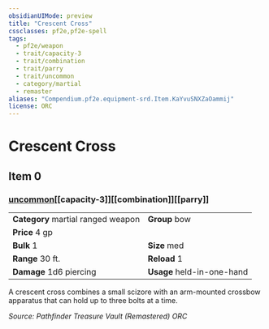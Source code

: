 ```yaml
---
obsidianUIMode: preview
title: "Crescent Cross"
cssclasses: pf2e,pf2e-spell
tags:
  - pf2e/weapon
  - trait/capacity-3
  - trait/combination
  - trait/parry
  - trait/uncommon
  - category/martial
  - remaster
aliases: "Compendium.pf2e.equipment-srd.Item.KaYvuSNXZaOammij"
license: ORC
---
```

# Crescent Cross
## Item 0
### [uncommon](uncommon "Uncommon Rarity Trait")[[capacity-3]][[combination]][[parry]]

|  |  |
| -- | -- |
| **Category** martial ranged weapon | **Group** bow |
| **Price** 4 gp |  |
| **Bulk** 1 | **Size** med |
|**Range** 30 ft.| **Reload** 1|
| **Damage** 1d6 piercing  | **Usage** held-in-one-hand |



A crescent cross combines a small scizore with an arm-mounted crossbow apparatus that can hold up to three bolts at a time.

*Source: Pathfinder Treasure Vault (Remastered)*
*ORC*